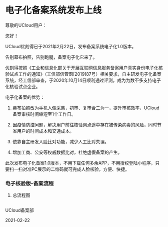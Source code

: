 # 电子化备案系统发布上线



尊敬的UCloud用户：

您好！



UCloud优刻得已于2021年2月22日，发布备案系统电子化1.0版本。

告别幕布拍照，告别跑腿，备案电子化它来了。

 

优刻得按照《工业和信息化部关于开展互联网信息服务备案用户真实身份电子化核验试点工作的通知》（工信部信管函[2019]87号）相关要求，自主研发电子化备案系统，经工信部审查，于2020年10月14日顺利通过评测，成为为数不多支持电子化核验试点企业。

 

电子化备案的优势：

1. 幕布拍照改为手机人像采集，初审、复审合二为一，提升审核效率，UCloud备案审核时间缩短至1个工作日。

2. 因疫情防控问题，解决用户前往核验网点途中存在被传染病毒的风险，同时节省用户的时间成本和交通成本。

3. 依靠自主研发人脸比对功能，减少人工比对失误。

4. 增加工商、公安等权威数据比对，杜绝虚假备案的产生。

 

此次发布电子化备案1.0版本，不用下载任何多余APP，不用授权登陆小程序，只要扫一扫对准PC展示的二维码就可完成人脸核验，方便、快捷。



### 电子核验版-备案流程

1. 总流程图

   ![]()







UCloud备案部

2021-02-22







​        